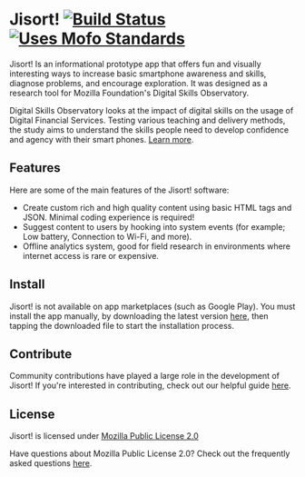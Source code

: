 # Jisort! [![Build Status](https://travis-ci.org/mozilla/Jisort.svg?branch=master)](https://travis-ci.org/mozilla/Jisort) [![Uses Mofo Standards](https://MozillaFoundation.github.io/mofo-standards/badge.svg)](https://github.com/MozillaFoundation/mofo-standards)

Jisort! Is an informational prototype app that offers fun and visually interesting ways to increase basic smartphone awareness and skills, diagnose problems, and encourage exploration. It was designed as a research tool for Mozilla Foundation's Digital Skills Observatory.

Digital Skills Observatory looks at the impact of digital skills on the usage of Digital Financial Services. Testing various teaching and delivery methods, the study aims to understand the skills people need to develop confidence and agency with their smart phones. [Learn more](http://mozillafoundation.github.io/digital-skills-observatory/).

## Features

Here are some of the main features of the Jisort! software:

  - Create custom rich and high quality content using basic HTML tags and JSON. Minimal coding experience is required!
  - Suggest content to users by hooking into system events (for example; Low battery, Connection to Wi-Fi, and more).
  - Offline analytics system, good for field research in environments where internet access is rare or expensive. 

## Install

Jisort! is not available on app marketplaces (such as Google Play). You must install the app manually, by downloading the latest version [here](https://mzl.la/jisort), then tapping the downloaded file to start the installation process.

## Contribute

Community contributions have played a large role in the development of Jisort! If you're interested in contributing, check out our helpful guide [here](CONTRIBUTE.mD).

## License

Jisort! is licensed under [Mozilla Public License 2.0](LICENSE.md)

Have questions about Mozilla Public License 2.0? Check out the frequently asked questions [here](https://www.mozilla.org/en-US/MPL/2.0/FAQ/).